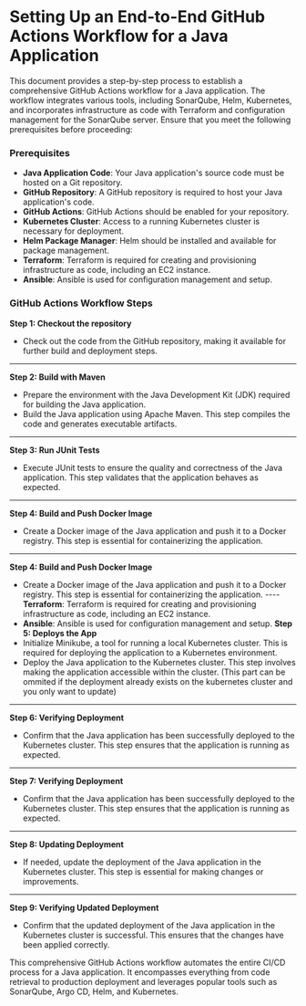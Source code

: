 # Setting Up an End-to-End GitHub Actions Workflow for a Java Application


This document provides a step-by-step process to establish a comprehensive GitHub Actions workflow for a Java application. The workflow integrates various tools, including SonarQube, Helm, Kubernetes, and incorporates infrastructure as code with Terraform and configuration management for the SonarQube server. Ensure that you meet the following prerequisites before proceeding:

### Prerequisites
- **Java Application Code**: Your Java application's source code must be hosted on a Git repository.
- **GitHub Repository**: A GitHub repository is required to host your Java application's code.
- **GitHub Actions**: GitHub Actions should be enabled for your repository.
- **Kubernetes Cluster**: Access to a running Kubernetes cluster is necessary for deployment.
- **Helm Package Manager**: Helm should be installed and available for package management.
- **Terraform**: Terraform is required for creating and provisioning infrastructure as code, including an EC2 instance.
- **Ansible**: Ansible is used for configuration management and setup.


### GitHub Actions Workflow Steps
**Step 1: Checkout the repository**
- Check out the code from the GitHub repository, making it available for further build and deployment steps.
---
**Step 2:  Build with Maven**
 - Prepare the environment with the Java Development Kit (JDK) required for building the Java application.
- Build the Java application using Apache Maven. This step compiles the code and generates executable artifacts.
---
**Step 3:  Run JUnit Tests**
- Execute JUnit tests to ensure the quality and correctness of the Java application. This step validates that the application behaves as expected.
---
**Step 4:  Build and Push Docker Image**
-  Create a Docker image of the Java application and push it to a Docker registry. This step is essential for containerizing the application.
---
**Step 4:  Build and Push Docker Image**
-  Create a Docker image of the Java application and push it to a Docker registry. This step is essential for containerizing the application.
---- **Terraform**: Terraform is required for creating and provisioning infrastructure as code, including an EC2 instance.
- **Ansible**: Ansible is used for configuration management and setup.
**Step 5:  Deploys the App**
- Initialize Minikube, a tool for running a local Kubernetes cluster. This is required for deploying the application to a Kubernetes environment.
- Deploy the Java application to the Kubernetes cluster. This step involves making the application accessible within the cluster. (This part can be ommited if the deployment already exists on the kubernetes cluster and you only want to update)

---
**Step 6:   Verifying Deployment**
- Confirm that the Java application has been successfully deployed to the Kubernetes cluster. This step ensures that the application is running as expected.
 ---
**Step 7:   Verifying Deployment**
- Confirm that the Java application has been successfully deployed to the Kubernetes cluster. This step ensures that the application is running as expected.
 ---
**Step 8:  Updating Deployment**
-  If needed, update the deployment of the Java application in the Kubernetes cluster. This step is essential for making changes or improvements.
  ---
**Step 9:   Verifying Updated Deployment**
- Confirm that the updated deployment of the Java application in the Kubernetes cluster is successful. This ensures that the changes have been applied correctly.


This comprehensive GitHub Actions workflow automates the entire CI/CD process for a Java application. It encompasses everything from code retrieval to production deployment and leverages popular tools such as SonarQube, Argo CD, Helm, and Kubernetes.

